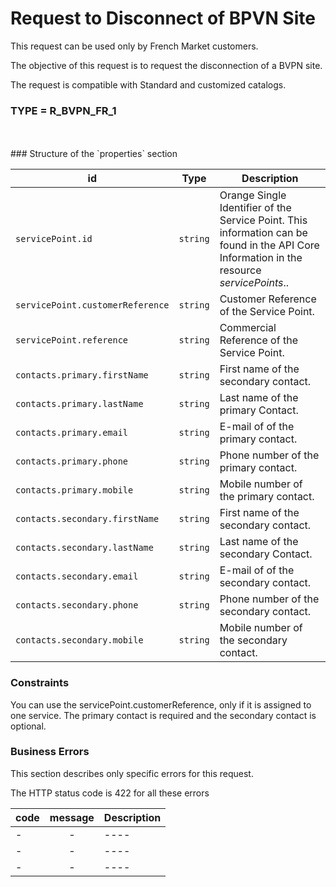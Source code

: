 

# Request to Disconnect of BPVN Site

This request can be used only by French Market customers.

The objective of this request is to request the disconnection of a BVPN site.

The request is compatible with Standard and customized catalogs.

### TYPE = R_BVPN_FR_1

<br>
<br>
###  Structure of the `properties` section
<br>


| id         | Type     | Description |
|--------------|:-----------:|------------|
| `servicePoint.id`| `string`     | Orange Single Identifier of the Service Point. This information can be found in the API Core Information in the resource _servicePoints_..       |
| `servicePoint.customerReference`      |  `string`  | Customer Reference of the Service Point.       |
| `servicePoint.reference`      |  `string`  | Commercial Reference of the Service Point.       |
| `contacts.primary.firstName`      |  `string`  |  First name of the secondary contact.        |
| `contacts.primary.lastName`      |  `string`  |  Last name of the primary Contact.     |
| `contacts.primary.email`      |  `string`  | E-mail of of the primary contact.       |
| `contacts.primary.phone`      |  `string`  | Phone number of the primary contact.        |
| `contacts.primary.mobile`      |  `string`  |Mobile number of the primary contact.         |
| `contacts.secondary.firstName`      |  `string`  | First name of the secondary contact.       |
| `contacts.secondary.lastName`      |  `string`  | Last name of the secondary Contact.       |
| `contacts.secondary.email`      |  `string`  |  E-mail of of the secondary contact.      |
| `contacts.secondary.phone`      |  `string`  |  Phone number of the secondary contact.         |
| `contacts.secondary.mobile`      |  `string`  | Mobile number of the secondary contact.       |


###  Constraints

You can use the servicePoint.customerReference, only if it is assigned to one service. 
The primary contact is required and the secondary contact is optional.


###  Business Errors

This section describes only specific errors for this request.

The HTTP status code is 422 for all these errors

| code         | message     | Description |
|--------------|:-----------:|------------|
| -| -    | ----  |
| -| -    | ----  |
| -| -    | ----  |